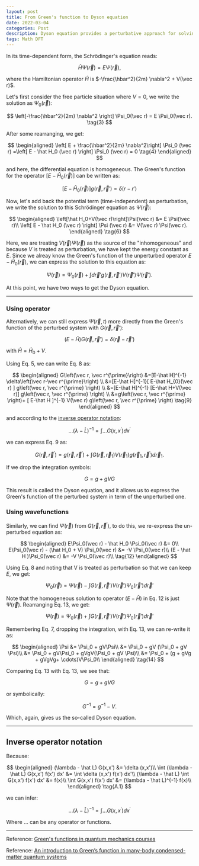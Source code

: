 ```yaml
---
layout: post
title: From Green's function to Dyson equation
date: 2022-03-04
categories: Post
description: Dyson equation provides a perturbative approach for solving the electron-electron correlation problems. It's intimately related to the one-particle green's function. This post provides an easy to understand derivation of the Dyson equation by considering the potential term as a perturbation to the Schrödinger quation.
tags: Math DFT
---
```


In its time-dependent form, the Schrödinger's equation reads:

$$
\hat H \Psi(\vec r) = E \Psi(\vec r)
\tag{1},
$$

where the Hamiltonian operator $\hat H$ is $-\frac{\hbar^2}{2m} \nabla^2 + V(\vec r)$.

Let's first consider the free particle situation where $V=0$, we write the solution as $\Psi_0(\vec r)$:

$$
\left[-\frac{\hbar^2}{2m} \nabla^2 \right] \Psi_0(\vec r) = E \Psi_0(\vec r). \tag{3}
$$

After some rearranging, we get:

$$
\begin{aligned}
\left[ E + \frac{\hbar^2}{2m} \nabla^2\right] \Psi_0 (\vec r) =\left[ E - \hat H_0 (\vec r) \right] \Psi_0 (\vec r) =  0 \tag{4}
\end{aligned}
$$

and here, the differential equation is homogeneous. The Green's function for the operator $\left[ E - \hat H_0 (\vec r) \right]$ can be written as:

$$
\left[ E - \hat H_0 (\vec r) \right] g(\vec r, \vec r' ) =  \delta(r-r') \tag{5}
$$

Now, let's add back the potential term (time-independent) as perturbation, we write the solution to this Schrödinger equation as $\Psi(\vec r)$:

$$
\begin{aligned}
\left[\hat H_0+V(\vec r)\right]\Psi(\vec r) &= E \Psi(\vec r)\\
\left[ E - \hat H_0 (\vec r) \right] \Psi (\vec r) &= V(\vec r) \Psi(\vec r).
\end{aligned} \tag{6}
$$

Here, we are treating $V(\vec r) \Psi(\vec r)$ as the source of the "inhomogeneous" and because $V$ is treated as perturbation, we have kept the energy constant as $E$.
Since we alreay know the Green's function of the unperturbed operator $E - \hat H_0 (\vec r)$, we can express the solution to this equation as:

$$
\Psi (\vec r) = \Psi_0 (\vec r) + \int d \vec r' g(\vec r, \vec r' ) V(\vec r') \Psi(\vec r'). \tag{7}
$$

At this point, we have two ways to get the Dyson equation.

---

### Using operator

Alternatively, we can still express $\Psi (\vec r, t)$ more directly from the Green's function of the perturbed system with $G(\vec r, \vec r')$:

$$
(E-\hat H) G(\vec r, \vec r' ) = \delta(\vec r - \vec r')  \tag{8}
$$

with $\hat H = \hat H_0 + V$.

Using Eq. 5, we can write Eq. 8 as:

$$
\begin{aligned}
G\left(\vec r, \vec r^{\prime}\right) &=[E-\hat H]^{-1} \delta\left(\vec r-\vec r^{\prime}\right) \\
&=[E-\hat H]^{-1}[ E-\hat H_{0}(\vec r) ] g\left(\vec r, \vec r^{\prime} \right) \\
&=[E-\hat H]^{-1} [E-\hat H+V(\vec r)] g\left(\vec r, \vec r^{\prime} \right) \\
&=g\left(\vec r, \vec r^{\prime} \right)+ [ E-\hat H ]^{-1} V(\vec r) g\left(\vec r, \vec r^{\prime} \right) \tag{9}
\end{aligned}
$$

and according to the [inverse operator notation](#inverse-operator-notation):

$$
\ldots(\lambda-\hat{L})^{-1}=\int \ldots G\left(x, x^{\prime}\right) d x^{\prime} \tag{10}
$$

we can express Eq. 9 as:

$$
G\left(\vec r, \vec r^{\prime} \right)=g\left(\vec r, \vec r^{\prime} \right)+\int  G\left(\vec r, \vec r_{1}\right) V\left(\vec r_{1}\right) g\left(\vec r_{1}, \vec r^{\prime}\right) d \vec r_{1}.  \tag{11}
$$

If we drop the integration symbols:

$$
G = g + gVG
$$

This result is called the Dyson equation, and it allows us to express the Green's function of the perturbed system in term of the unperturbed one.

### Using wavefunctions

Similarly, we can find $\Psi(\vec r)$ from $G\left(\vec r, \vec r^{\prime} \right)$, to do this, we re-express the un-perturbed equation as:

$$
\begin{aligned}
E\Psi_0(\vec r) - \hat H_0 \Psi_0(\vec r) &= 0\\
E\Psi_0(\vec r) - (\hat H_0 + V) \Psi_0(\vec r) &= -V \Psi_0(\vec r)\\
(E - \hat H )\Psi_0(\vec r) &= -V \Psi_0(\vec r)\\ \tag{12}
\end{aligned}
$$

Using Eq. 8 and noting that V is treated as perturbation so that we can keep $E$, we get:

$$
\Psi_0(\vec r) =\Psi(\vec r) - \int G(\vec r, \vec r') V(\vec r') \Psi_0(\vec r') d \vec r' \tag{13}
$$

Note that the homogeneous solution to operator $(E - \hat H )$ in Eq. 12 is just $\Psi(\vec r)$.
Rearranging Eq. 13, we get:

$$
\Psi(\vec r) =\Psi_0(\vec r) + \int G(\vec r, \vec r') V(\vec r') \Psi_0(\vec r') d \vec r' \tag{13}
$$


Remembering Eq. 7, dropping the integration, with Eq. 13, we can re-write it as:

$$
\begin{aligned}
\Psi &= \Psi_0 + gV\Psi\\
&= \Psi_0 + gV (\Psi_0 + gV \Psi)\\
&= \Psi_0 + gV\Psi_0 + gVgV(\Psi_0 + gV \Psi)\\
&= \Psi_0 + (g + gVg + gVgVg+ \cdots)V\Psi_0\\
\end{aligned} \tag{14}
$$

Comparing Eq. 13 with Eq. 13, we see that:

$$
G = g + gVG
$$

or symbolically:

$$
G^{-1} = g^{-1} -V.
$$

Which, again, gives us the so-called Dyson equation.

---


## Inverse operator notation

Because:

$$
\begin{aligned}
(\lambda - \hat L) G(x,x') &= \delta (x,x')\\
\int (\lambda - \hat L) G(x,x') f(x') dx' &= \int \delta (x,x') f(x') dx'\\
(\lambda - \hat L) \int  G(x,x') f(x') dx' &= f(x)\\
\int  G(x,x') f(x') dx' &= (\lambda - \hat L)^{-1} f(x)\\
\end{aligned} \tag{A.1}
$$

we can infer:

$$
\ldots(\lambda-\hat{L})^{-1}=\int \ldots G\left(x, x^{\prime}\right) d x^{\prime} \tag{A.2}
$$

Where $\ldots$ can be any operator or functions.

---
Reference: [Green's functions in quantum mechanics courses](https://arxiv.org/abs/2107.14104)

Reference: [An introduction to Green’s function in many-body condensed-matter quantum systems](https://neel.cnrs.fr/wp-content/uploads/2020/12/GF1_Blase_Aussois.pdf)
